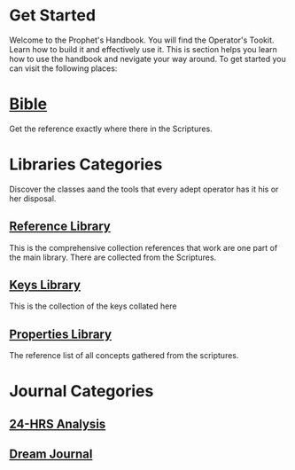 # Get Started

Welcome to the Prophet's Handbook. You will find the Operator's Tookit. Learn how to build it and effectively use it. This is section helps you learn how to use the handbook and nevigate your way around. To get started you can visit the following places:

# [Bible](bible.md)

Get the reference exactly where there in the Scriptures.

# Libraries Categories

Discover the classes aand the tools that every adept operator has it his or her disposal.

## [Reference Library](reference-library.md)

This is the comprehensive collection references that work are one part of the main library. There are collected from the Scriptures.
## [Keys Library](keys-library.md)

This is the collection of the keys collated here

## [Properties Library](properties-library.md)

The reference list of all concepts gathered from the scriptures. 

# Journal Categories

## [24-HRS Analysis](24-hrs-analysis.md)

## [Dream Journal](dreams-journal.md)
